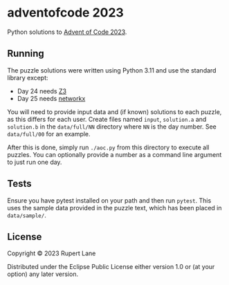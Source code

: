 # adventofcode 2023

Python solutions to [Advent of Code 2023](http://adventofcode.com/2023).

## Running

The puzzle solutions were written using Python 3.11 and use the
standard library except:

* Day 24 needs [Z3](https://github.com/Z3Prover/z3)
* Day 25 needs [networkx](https://networkx.org/)

You will need to provide input data and (if known) solutions to each
puzzle, as this differs for each user. Create files named `input`,
`solution.a` and `solution.b` in the `data/full/NN` directory where
`NN` is the day number. See `data/full/00` for an example.

After this is done, simply run `./aoc.py` from this directory to
execute all puzzles. You can optionally provide a number as a command
line argument to just run one day.

## Tests

Ensure you have pytest installed on your path and then run `pytest`.
This uses the sample data provided in the puzzle text, which has been
placed in `data/sample/`.

## License

Copyright © 2023 Rupert Lane

Distributed under the Eclipse Public License either version 1.0 or (at
your option) any later version.
